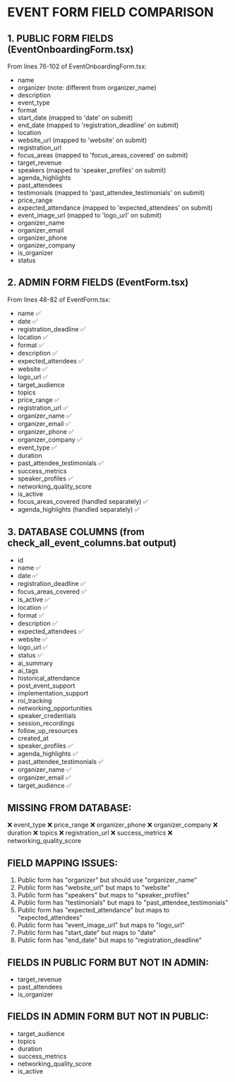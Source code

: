 # EVENT FORM FIELD COMPARISON

## 1. PUBLIC FORM FIELDS (EventOnboardingForm.tsx)
From lines 76-102 of EventOnboardingForm.tsx:
- name
- organizer (note: different from organizer_name)
- description
- event_type
- format
- start_date (mapped to 'date' on submit)
- end_date (mapped to 'registration_deadline' on submit)
- location
- website_url (mapped to 'website' on submit)
- registration_url
- focus_areas (mapped to 'focus_areas_covered' on submit)
- target_revenue
- speakers (mapped to 'speaker_profiles' on submit)
- agenda_highlights
- past_attendees
- testimonials (mapped to 'past_attendee_testimonials' on submit)
- price_range
- expected_attendance (mapped to 'expected_attendees' on submit)
- event_image_url (mapped to 'logo_url' on submit)
- organizer_name
- organizer_email
- organizer_phone
- organizer_company
- is_organizer
- status

## 2. ADMIN FORM FIELDS (EventForm.tsx)
From lines 48-82 of EventForm.tsx:
- name ✅
- date ✅
- registration_deadline ✅
- location ✅
- format ✅
- description ✅
- expected_attendees ✅
- website ✅
- logo_url ✅
- target_audience
- topics
- price_range ✅
- registration_url ✅
- organizer_name ✅
- organizer_email ✅
- organizer_phone ✅
- organizer_company ✅
- event_type ✅
- duration
- past_attendee_testimonials ✅
- success_metrics
- speaker_profiles ✅
- networking_quality_score
- is_active
- focus_areas_covered (handled separately) ✅
- agenda_highlights (handled separately) ✅

## 3. DATABASE COLUMNS (from check_all_event_columns.bat output)
- id
- name ✅
- date ✅
- registration_deadline ✅
- focus_areas_covered ✅
- is_active ✅
- location ✅
- format ✅
- description ✅
- expected_attendees ✅
- website ✅
- logo_url ✅
- status ✅
- ai_summary
- ai_tags
- historical_attendance
- post_event_support
- implementation_support
- roi_tracking
- networking_opportunities
- speaker_credentials
- session_recordings
- follow_up_resources
- created_at
- speaker_profiles ✅
- agenda_highlights ✅
- past_attendee_testimonials ✅
- organizer_name ✅
- organizer_email ✅
- target_audience ✅

## MISSING FROM DATABASE:
❌ event_type
❌ price_range
❌ organizer_phone
❌ organizer_company
❌ duration
❌ topics
❌ registration_url
❌ success_metrics
❌ networking_quality_score

## FIELD MAPPING ISSUES:
1. Public form has "organizer" but should use "organizer_name"
2. Public form has "website_url" but maps to "website"
3. Public form has "speakers" but maps to "speaker_profiles"
4. Public form has "testimonials" but maps to "past_attendee_testimonials"
5. Public form has "expected_attendance" but maps to "expected_attendees"
6. Public form has "event_image_url" but maps to "logo_url"
7. Public form has "start_date" but maps to "date"
8. Public form has "end_date" but maps to "registration_deadline"

## FIELDS IN PUBLIC FORM BUT NOT IN ADMIN:
- target_revenue
- past_attendees
- is_organizer

## FIELDS IN ADMIN FORM BUT NOT IN PUBLIC:
- target_audience
- topics
- duration
- success_metrics
- networking_quality_score
- is_active